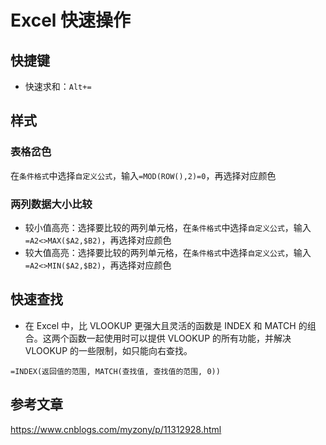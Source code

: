 # Excel 快速操作


## 快捷键

- 快速求和：`Alt+=`

## 样式

### 表格岔色

在`条件格式`中选择`自定义公式`，输入`=MOD(ROW(),2)=0`，再选择对应颜色

### 两列数据大小比较

- 较小值高亮：选择要比较的两列单元格，在`条件格式`中选择`自定义公式`，输入`=A2<>MAX($A2,$B2)`，再选择对应颜色
- 较大值高亮：选择要比较的两列单元格，在`条件格式`中选择`自定义公式`，输入`=A2<>MIN($A2,$B2)`，再选择对应颜色

## 快速查找

- 在 Excel 中，比 VLOOKUP 更强大且灵活的函数是 INDEX 和 MATCH 的组合。这两个函数一起使用时可以提供 VLOOKUP 的所有功能，并解决 VLOOKUP 的一些限制，如只能向右查找。

``` script
=INDEX(返回值的范围, MATCH(查找值, 查找值的范围, 0))
```

## 参考文章

<https://www.cnblogs.com/myzony/p/11312928.html>

